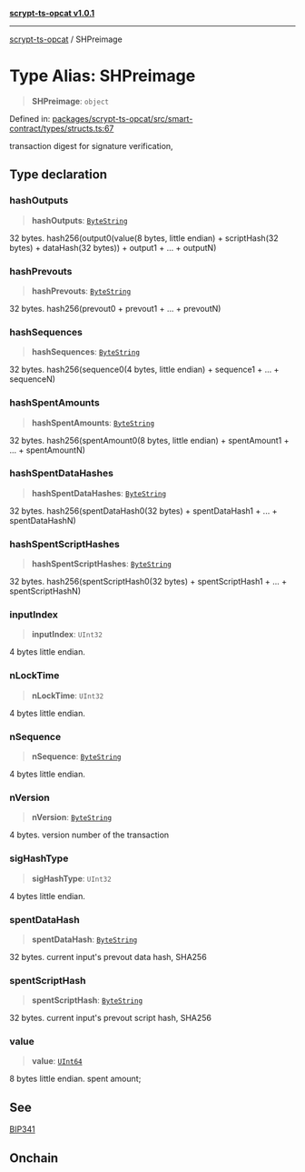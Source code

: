 [**scrypt-ts-opcat v1.0.1**](../README.md)

***

[scrypt-ts-opcat](../README.md) / SHPreimage

# Type Alias: SHPreimage

> **SHPreimage**: `object`

Defined in: [packages/scrypt-ts-opcat/src/smart-contract/types/structs.ts:67](https://github.com/OPCAT-Labs/ts-tools/blob/e67b8657b34dbf57f8a4f9bdf87cdc2742db16bb/packages/scrypt-ts-opcat/src/smart-contract/types/structs.ts#L67)

transaction digest for signature verification,

## Type declaration

### hashOutputs

> **hashOutputs**: [`ByteString`](ByteString.md)

32 bytes.
hash256(output0(value(8 bytes, little endian) + scriptHash(32 bytes) + dataHash(32 bytes)) + output1 + ... + outputN)

### hashPrevouts

> **hashPrevouts**: [`ByteString`](ByteString.md)

32 bytes.
hash256(prevout0 + prevout1 + ... + prevoutN)

### hashSequences

> **hashSequences**: [`ByteString`](ByteString.md)

32 bytes.
hash256(sequence0(4 bytes, little endian) + sequence1 + ... + sequenceN)

### hashSpentAmounts

> **hashSpentAmounts**: [`ByteString`](ByteString.md)

32 bytes.
hash256(spentAmount0(8 bytes, little endian) + spentAmount1 + ... + spentAmountN)

### hashSpentDataHashes

> **hashSpentDataHashes**: [`ByteString`](ByteString.md)

32 bytes.
hash256(spentDataHash0(32 bytes) + spentDataHash1 + ... + spentDataHashN)

### hashSpentScriptHashes

> **hashSpentScriptHashes**: [`ByteString`](ByteString.md)

32 bytes.
hash256(spentScriptHash0(32 bytes) + spentScriptHash1 + ... + spentScriptHashN)

### inputIndex

> **inputIndex**: `UInt32`

4 bytes little endian.

### nLockTime

> **nLockTime**: `UInt32`

4 bytes little endian.

### nSequence

> **nSequence**: [`ByteString`](ByteString.md)

4 bytes little endian.

### nVersion

> **nVersion**: [`ByteString`](ByteString.md)

4 bytes.
version number of the transaction

### sigHashType

> **sigHashType**: `UInt32`

4 bytes little endian.

### spentDataHash

> **spentDataHash**: [`ByteString`](ByteString.md)

32 bytes.
current input's prevout data hash, SHA256

### spentScriptHash

> **spentScriptHash**: [`ByteString`](ByteString.md)

32 bytes.
current input's prevout script hash, SHA256

### value

> **value**: [`UInt64`](UInt64.md)

8 bytes little endian. spent amount;

## See

[BIP341](https://github.com/bitcoin/bips/blob/master/bip-0341.mediawiki#signature-validation-rules)

## Onchain
